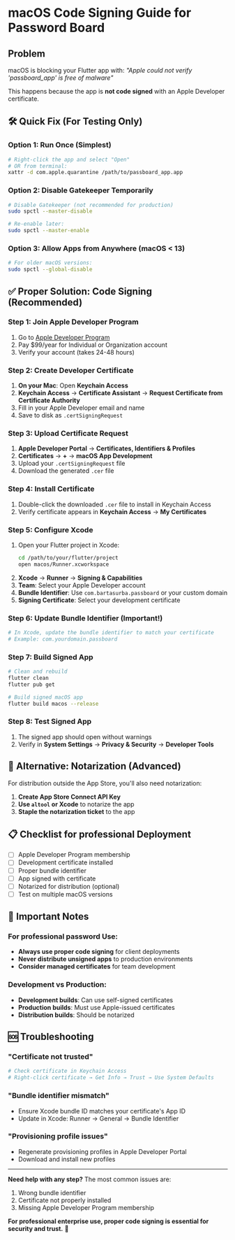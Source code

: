 # macOS Code Signing Guide for Password Board

## Problem
macOS is blocking your Flutter app with: *"Apple could not verify 'passboard_app' is free of malware"*

This happens because the app is **not code signed** with an Apple Developer certificate.

## 🛠️ Quick Fix (For Testing Only)

### Option 1: Run Once (Simplest)
```bash
# Right-click the app and select "Open"
# OR from terminal:
xattr -d com.apple.quarantine /path/to/passboard_app.app
```

### Option 2: Disable Gatekeeper Temporarily
```bash
# Disable Gatekeeper (not recommended for production)
sudo spctl --master-disable

# Re-enable later:
sudo spctl --master-enable
```

### Option 3: Allow Apps from Anywhere (macOS < 13)
```bash
# For older macOS versions:
sudo spctl --global-disable
```

## ✅ Proper Solution: Code Signing (Recommended)

### Step 1: Join Apple Developer Program
1. Go to [Apple Developer Program](https://developer.apple.com/programs/)
2. Pay $99/year for Individual or Organization account
3. Verify your account (takes 24-48 hours)

### Step 2: Create Developer Certificate
1. **On your Mac**: Open **Keychain Access**
2. **Keychain Access** → **Certificate Assistant** → **Request Certificate from Certificate Authority**
3. Fill in your Apple Developer email and name
4. Save to disk as `.certSigningRequest`

### Step 3: Upload Certificate Request
1. **Apple Developer Portal** → **Certificates, Identifiers & Profiles**
2. **Certificates** → **+** → **macOS App Development**
3. Upload your `.certSigningRequest` file
4. Download the generated `.cer` file

### Step 4: Install Certificate
1. Double-click the downloaded `.cer` file to install in Keychain Access
2. Verify certificate appears in **Keychain Access** → **My Certificates**

### Step 5: Configure Xcode
1. Open your Flutter project in Xcode:
   ```bash
   cd /path/to/your/flutter/project
   open macos/Runner.xcworkspace
   ```
2. **Xcode** → **Runner** → **Signing & Capabilities**
3. **Team**: Select your Apple Developer account
4. **Bundle Identifier**: Use `com.bartasurba.passboard` or your custom domain
5. **Signing Certificate**: Select your development certificate

### Step 6: Update Bundle Identifier (Important!)
```bash
# In Xcode, update the bundle identifier to match your certificate
# Example: com.yourdomain.passboard
```

### Step 7: Build Signed App
```bash
# Clean and rebuild
flutter clean
flutter pub get

# Build signed macOS app
flutter build macos --release
```

### Step 8: Test Signed App
1. The signed app should open without warnings
2. Verify in **System Settings** → **Privacy & Security** → **Developer Tools**

## 🔧 Alternative: Notarization (Advanced)

For distribution outside the App Store, you'll also need notarization:

1. **Create App Store Connect API Key**
2. **Use `altool` or Xcode** to notarize the app
3. **Staple the notarization ticket** to the app

## 📋 Checklist for professional Deployment

- [ ] Apple Developer Program membership
- [ ] Development certificate installed
- [ ] Proper bundle identifier
- [ ] App signed with certificate
- [ ] Notarized for distribution (optional)
- [ ] Test on multiple macOS versions

## 🚨 Important Notes

### For professional password Use:
- **Always use proper code signing** for client deployments
- **Never distribute unsigned apps** to production environments
- **Consider managed certificates** for team development

### Development vs Production:
- **Development builds**: Can use self-signed certificates
- **Production builds**: Must use Apple-issued certificates
- **Distribution builds**: Should be notarized

## 🆘 Troubleshooting

### "Certificate not trusted"
```bash
# Check certificate in Keychain Access
# Right-click certificate → Get Info → Trust → Use System Defaults
```

### "Bundle identifier mismatch"
- Ensure Xcode bundle ID matches your certificate's App ID
- Update in Xcode: Runner → General → Bundle Identifier

### "Provisioning profile issues"
- Regenerate provisioning profiles in Apple Developer Portal
- Download and install new profiles

---

**Need help with any step?** The most common issues are:
1. Wrong bundle identifier
2. Certificate not properly installed
3. Missing Apple Developer Program membership

**For professional enterprise use, proper code signing is essential for security and trust.** 🔐
